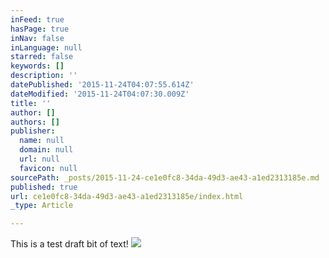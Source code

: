 ```yaml
---
inFeed: true
hasPage: true
inNav: false
inLanguage: null
starred: false
keywords: []
description: ''
datePublished: '2015-11-24T04:07:55.614Z'
dateModified: '2015-11-24T04:07:30.009Z'
title: ''
author: []
authors: []
publisher:
  name: null
  domain: null
  url: null
  favicon: null
sourcePath: _posts/2015-11-24-ce1e0fc8-34da-49d3-ae43-a1ed2313185e.md
published: true
url: ce1e0fc8-34da-49d3-ae43-a1ed2313185e/index.html
_type: Article

---
```

This is a test draft bit of text! ![](https://the-grid-user-content.s3-us-west-2.amazonaws.com/a14dce0f-f9bd-484d-a46f-947f357576f4.jpg)